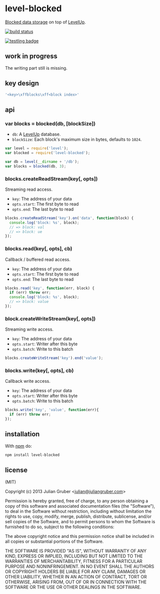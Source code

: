 # level-blocked

[Blocked data storage](http://en.wikipedia.org/wiki/Block_(data_storage))
on top of [LevelUp](https://github.com/rvagg/node-levelup).

[![build status](https://secure.travis-ci.org/juliangruber/level-blocked.png)](http://travis-ci.org/juliangruber/level-blocked)

[![testling badge](https://ci.testling.com/juliangruber/level-blocked.png)](https://ci.testling.com/juliangruber/level-blocked)

## work in progress

The writing part still is missing.

## key design

```js
'<key>\xffblocks\xff<block index>'
```

## api

### var blocks = blocked(db, [blockSize])

* `db`: A [LevelUp](https://github.com/rvagg/node-levelup) database.
* `blockSize`: Each block's maximum size in bytes, defaults to `1024`.

```js
var level = require('level');
var blocked = require('level-blocked');

var db = level(__dirname + '/db');
var blocks = blocked(db, 3);
```

### blocks.createReadStream(key[, opts])

Streaming read access.

* `key`: The address of your data
* `opts.start`: The first byte to read
* `opts.end`: The last byte to read

```js
blocks.createReadStream('key').on('data', function(block) {
  console.log('block: %s', block);
  // => block: val
  // => block: ue
});
```

### blocks.read(key[, opts], cb)

Callback / buffered read access.

* `key`: The address of your data
* `opts.start`: The first byte to read
* `opts.end`: The last byte to read

```js
blocks.read('key', function(err, block) {
  if (err) throw err;
  console.log('block: %s', block);
  // => block: value
});
```

### block.createWriteStream(key[, opts])

Streaming write access.

* `key`: The address of your data
* `opts.start`: Writer after this byte
* `opts.batch`: Write to this batch

```js
blocks.createWriteStream('key').end('value');
```

### blocks.write(key[, opts], cb)

Callback write access.

* `key`: The address of your data
* `opts.start`: Writer after this byte
* `opts.batch`: Write to this batch

```js
blocks.write('key', 'value', function(err){
  if (err) throw err;
});
```

## installation

With [npm](https://npmjs.org) do:

```bash
npm install level-blocked
```

## license

(MIT)

Copyright (c) 2013 Julian Gruber &lt;julian@juliangruber.com&gt;

Permission is hereby granted, free of charge, to any person obtaining a copy of
this software and associated documentation files (the "Software"), to deal in
the Software without restriction, including without limitation the rights to
use, copy, modify, merge, publish, distribute, sublicense, and/or sell copies
of the Software, and to permit persons to whom the Software is furnished to do
so, subject to the following conditions:

The above copyright notice and this permission notice shall be included in all
copies or substantial portions of the Software.

THE SOFTWARE IS PROVIDED "AS IS", WITHOUT WARRANTY OF ANY KIND, EXPRESS OR
IMPLIED, INCLUDING BUT NOT LIMITED TO THE WARRANTIES OF MERCHANTABILITY,
FITNESS FOR A PARTICULAR PURPOSE AND NONINFRINGEMENT. IN NO EVENT SHALL THE
AUTHORS OR COPYRIGHT HOLDERS BE LIABLE FOR ANY CLAIM, DAMAGES OR OTHER
LIABILITY, WHETHER IN AN ACTION OF CONTRACT, TORT OR OTHERWISE, ARISING FROM,
OUT OF OR IN CONNECTION WITH THE SOFTWARE OR THE USE OR OTHER DEALINGS IN THE
SOFTWARE.
